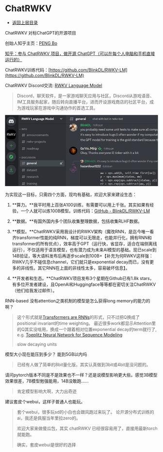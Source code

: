 # ChatRWKV

* [返回上层目录](../blinkdl.md)

ChatRWKV 对标ChatGPT的开源项目

创始人知乎主页：[PENG Bo](https://www.zhihu.com/people/bopengbopeng)

[知乎：参与 ChatRWKV 项目，做开源 ChatGPT（可以在每个人电脑和手机直接运行的）](https://zhuanlan.zhihu.com/p/603840957)

ChatRWKV训练代码：[https://github.com/BlinkDL/RWKV-LM](https://github.com/BlinkDL/RWKV-LM)

ChatRWKV Discord交流: [RWKV Language Model](https://discord.com/invite/bDSBUMeFpc)

> Discord，聊天软件，是一家游戏聊天应用与社区，Discord从游戏语音、IM工具服务起家，随后转向直播平台，进而开设游戏商店的社区平台，成为游戏玩家在游戏中沟通协作的首选工具。

![discord-rwkv](pic/discord-rwkv.png)





为实现这一目标，只需四个方面，现均有基础，欢迎大家来建设生态：

1. **算力。**我平时用上百张A100训练，有需要可以用上千张。其实如果有经验，一个人就可以炼100B模型。训练代码：[GitHub - BlinkDL/RWKV-LM](https://github.com/BlinkDL/RWKV-LM)

2. **数据。**有国外国内多个团队收集整理数据，包括收集RLHF数据。

3. **模型。**ChatRWKV采用我设计的RWKV架构（魔改RNN，是迄今唯一看齐transformer性能的纯RNN，梯度可以无限走，也能并行化，拥有RNN和transformer的所有优点），效率高于GPT（运行快，省显存，适合在端侧离线运行），不仅适用于语言模型，也有潜力成为未来AI模型的基础。现已scale到14B验证，等大语料发布后再逐步scale到100B+【补充为何RWKV这样强：RWKV几乎不碰信息channel，它们就只是exponential decay而已，没有更多的非线性。其它RNN在上面的非线性太多，容易破坏信息】。

4. **开发者和生态。**ChatRWKV项目发布3个星期在Github已有1.8k stars，有多位开发者建设，且OpenAI和Huggingface等等都在密切关注ChatRWKV（他们给我发过邮件）。





RNN-based 没有attention之类机制的模型是怎么获得long memory的能力的啊？

> 这个形式就是[Transformers are RNNs](http://link.zhihu.com/?target=https%3A//arxiv.org/abs/2006.16236)的形式，只不过把Q换成了positional invariant的time weighting。 最近很多work都显示Attention里的Q其实没啥用，换成一个跟着相对位置exponential decay的term就行了, e.g. [Toeplitz Neural Network for Sequence Modeling](http://link.zhihu.com/?target=https%3A//openreview.net/forum%3Fid%3DIxmWsm4xrua)
>
> slow decaying units

模型大小现在能压到多少？ 能到5GB以内吗

> 已经有人做了简单的8bit量化版，其实认真做到3bit或4bit是没问题的。

请问pytorch版本不同是不是效果也不一样？还是说模型影响更大些。感觉3B模型效果很差，7B模型勉强能用，14B没敢跑……

> 肯定模型影响大啊，大力出奇迹

建议套皮个webui，这样子普通人也能玩。

> 套个webui，很多玩sd的小白也会跟风跑过来玩了。
> 论开源分布式训练的ai，我还是佩服当年里拉zero的。
>
> 欢迎大家来做傻瓜包，其实 chatRWKV 已经很容易用了，直接用最新torch就能跑。
>
> 确实，套皮webui是很好的选择